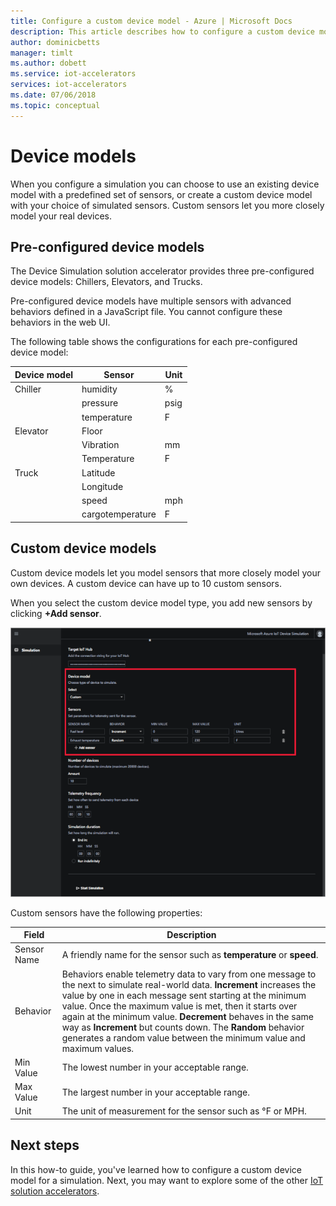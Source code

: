 ```yaml
---
title: Configure a custom device model - Azure | Microsoft Docs
description: This article describes how to configure a custom device model in the Device Simulation solution accelerator.
author: dominicbetts
manager: timlt
ms.author: dobett
ms.service: iot-accelerators
services: iot-accelerators
ms.date: 07/06/2018
ms.topic: conceptual
---
```


# Device models

When you configure a simulation you can choose to use an existing device model with a predefined set of sensors, or create a custom device model with your choice of simulated sensors. Custom sensors let you more closely model your real devices.

## Pre-configured device models

The Device Simulation solution accelerator provides three pre-configured device models: Chillers, Elevators, and Trucks.

Pre-configured device models have multiple sensors with advanced behaviors defined in a JavaScript file. You cannot configure these behaviors in the web UI.

The following table shows the configurations for each pre-configured device model:

| Device model  | Sensor           | Unit  |
| ------------- | ---------------- | ----- |
| Chiller       | humidity         | %     |
|               | pressure         | psig  |
|               | temperature      | F     |
| Elevator      | Floor            |       |
|               | Vibration        | mm    |
|               | Temperature      | F     |
| Truck         | Latitude         |       |
|               | Longitude        |       |
|               | speed            | mph   |
|               | cargotemperature | F     |

## Custom device models

Custom device models let you model sensors that more closely model your own devices. A custom device can have up to 10 custom sensors.

When you select the custom device model type, you add new sensors by clicking **+Add sensor**.

[![Configure sensors](./media/iot-accelerators-device-simulation-custom-model/configuresensors-inline.png)](./media/iot-accelerators-device-simulation-custom-model/configuresensors-expanded.png#lightbox)

Custom sensors have the following properties:

| Field     | Description |
| --------- | ----------- |
| Sensor Name | A friendly name for the sensor such as **temperature** or **speed**.  |
| Behavior  | Behaviors enable telemetry data to vary from one message to the next to simulate real-world data. **Increment** increases the value by one in each message sent starting at the minimum value. Once the maximum value is met, then it starts over again at the minimum value. **Decrement** behaves in the same way as **Increment** but counts down. The **Random** behavior generates a random value between the minimum value and maximum values. |
| Min Value | The lowest number in your acceptable range. |
| Max Value | The largest number in your acceptable range. |
| Unit      | The unit of measurement for the sensor such as °F or MPH. |

## Next steps

In this how-to guide, you've learned how to configure a custom device model for a simulation. Next, you may want to explore some of the other [IoT solution accelerators](about-iot-accelerators.md).